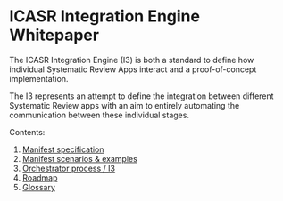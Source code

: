 ICASR Integration Engine Whitepaper
===================================
The ICASR Integration Engine (I3) is both a standard to define how individual Systematic Review Apps interact and a proof-of-concept implementation.

The I3 represents an attempt to define the integration between different Systematic Review apps with an aim to entirely automating the communication between these individual stages.



Contents:

1. [Manifest specification](manifest.md)
2. [Manifest scenarios & examples](scenarios.md)
3. [Orchestrator process / I3](i3.md)
4. [Roadmap](roadmap.md)
5. [Glossary](glossary.md)

